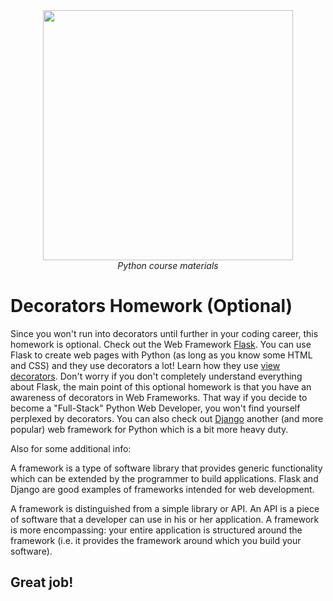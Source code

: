 <center>
    <img src='https://intecbrussel.be/img/logo3.png' width='400px' height='auto'/>
    <br/>
    <em>Python course materials</em>
</center>

# Decorators Homework (Optional)

Since you won't run into decorators until further in your coding career, this homework is optional. Check out the Web Framework [Flask](http://flask.pocoo.org/). You can use Flask to create web pages with Python (as long as you know some HTML and CSS) and they use decorators a lot! Learn how they use [view decorators](http://flask.pocoo.org/docs/0.12/patterns/viewdecorators/). Don't worry if you don't completely understand everything about Flask, the main point of this optional homework is that you have an awareness of decorators in Web Frameworks. That way if you decide to become a "Full-Stack" Python Web Developer, you won't find yourself perplexed by decorators. You can also check out [Django](https://www.djangoproject.com/) another (and more popular) web framework for Python which is a bit more heavy duty.

Also for some additional info:

A framework is a type of software library that provides generic functionality which can be extended by the programmer to build applications. Flask and Django are good examples of frameworks intended for web development.

A framework is distinguished from a simple library or API. An API is a piece of software that a developer can use in his or her application. A framework is more encompassing: your entire application is structured around the framework (i.e. it provides the framework around which you build your software).

## Great job!
